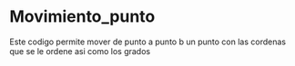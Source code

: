 # Movimiento_punto
Este codigo permite mover de punto a punto b un punto con las cordenas que se le ordene asi como los grados
